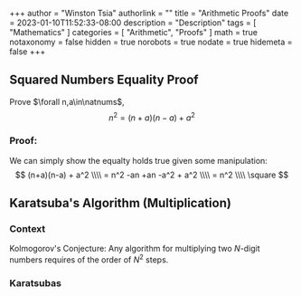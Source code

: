 +++
author = "Winston Tsia"
authorlink = ""
title = "Arithmetic Proofs"
date = 2023-01-10T11:52:33-08:00
description = "Description"
tags = [
    "Mathematics"
]
categories = [
    "Arithmetic",
    "Proofs"
]
math = true
notaxonomy = false
hidden = true
norobots = true
nodate = true
hidemeta = false
+++

## Squared Numbers Equality Proof
Prove $\forall n,a\in\natnums$, 
$$
n^2 = (n+a)(n-a) + a^2 
$$ 
### Proof:
We can simply show the equalty holds true given some manipulation:
$$
(n+a)(n-a) + a^2
\\\\ = n^2 -an +an -a^2 + a^2
\\\\ = n^2
\\\\ \square
$$

## Karatsuba's Algorithm (Multiplication)
### Context
Kolmogorov's Conjecture: Any algorithm for multiplying two $N$-digit numbers requires of the order of $N^2$ steps.

### Karatsubas
